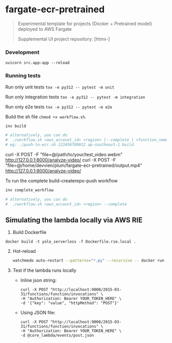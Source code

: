 # fargate-ecr-pretrained

> Experimental template for projects (Docker + Pretrained model)  deployed to AWS Fargate
>
> Supplemental UI project repository: [htmx-]

### Development

`uvicorn src.app:app --reload`

### Running tests

Run only unit tests
`tox -e py312 -- pytest -m unit`

Run only integration tests
`tox -e py312 -- pytest -m integration`

Run only e2e tests
`tox -e py312 -- pytest -m e2e`

Build the sh file `chmod +x workflow.sh`.

```bash
inv build

# alternatively, you can do
#  ./workflow.sh <aws_account_id> <region> [--complete | <function_name>]
# eg: ./push-to-ecr.sh 123456789012 ap-southeast-1 build
```

curl -X POST -F "file=@/path/to/your/test_video.webm" <http://127.0.0.1:8000/analyze-video/>
curl -X POST -F "file=@/home/devvien/plum/fargate-ecr-pretrained/output.mp4" <http://127.0.0.1:8000/analyze-video/>

To run the complete build-createrepo-push workflow

```bash
inv complete_workflow

# alternatively, you can do
#  ./workflow.sh <aws_account_id> <region> --complete
```

## Simulating the lambda locally via AWS RIE

1. Build Dockerfile

```docker build -t yolo_serverless -f Dockerfile.rie.local .```

2. Hot-reload

    ```bash
    watchmedo auto-restart --patterns="*.py" --recursive -- docker run -p 9000:8080 -v "$(pwd)":/var/task yolo_serverless
    ```

3. Test if the lambda runs locally

    - Inline json string:

        ```
        curl -X POST "http://localhost:9000/2015-03-31/functions/function/invocations" \
        -H "Authorization: Bearer YOUR_TOKEN_HERE" \
        -d '{"key": "value", "httpMethod": "POST"}'
        ```

    - Using JSON file:

        ```
        curl -X POST "http://localhost:9000/2015-03-31/functions/function/invocations" \
        -H "Authorization: Bearer YOUR_TOKEN_HERE" \
        -d @core_lambda/events/post.json
        ```
